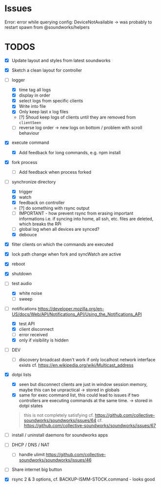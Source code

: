 # Issues

Error: error while querying config: DeviceNotAvailable
-> was probably to restart spawn from @soundworks/helpers

# TODOS

- [x] Update layout and styles from latest soundworks
- [x] Sketch a clean layout for controller

- [ ] logger
    + [x] time tag all logs
    + [x] display in order
    + [x] select logs from specific clients
    + [x] Write into file
    + [x] Only keep last x log files
    + [?] Shoud keep logs of clients until they are removed from `clientSeen`
    + [ ] reverse log order -> new logs on bottom / problem with scroll behaviour

- [x] execute command
    + [x] Add feedback for long commands, e.g. npm install

- [x] fork process
    + [ ] Add feedback when process forked

- [ ] synchronize directory
    + [x] trigger
    + [x] watch
    + [x] feedback on controller
    + [?] do something with rsync output 
    + [ ] IMPORTANT - how prevent rsync from erasing important informations
        i.e. if syncing into home, all ssh, etc. files are deleted, which breaks the RPi
    + [ ] global log when all devices are synced?
    + [x] debouce
    
- [x] filter clients on which the commands are executed
- [x] lock path change when fork and syncWatch are active

- [x] reboot
- [x] shutdown

- [ ] test audio
    + [x] white noise
    + [ ] sweep

- [ ] notifications
  https://developer.mozilla.org/en-US/docs/Web/API/Notifications_API/Using_the_Notifications_API
  + [x] test API
  + [x] client disconnect
  + [ ] error received
  + [x] only if visibility is hidden
  
- [ ] DEV
    + [ ] discovery broadcast doen't work if only localhost network interface exists
    cf. https://en.wikipedia.org/wiki/Multicast_address
    
- [x] dotpi lists
    + [x] seen but disconnect clients are just in window session memory, maybe this can be unpractical -> stored in globals
    + [x] same for exec command list, this could lead to issues if two controllers are executing commands at the same time. -> stored in dotpi states
    > this is not completely satisfying
    cf. https://github.com/collective-soundworks/soundworks/issues/64
    cf. https://github.com/collective-soundworks/soundworks/issues/67
    
- [ ] install / uninstall daemons for soundworks apps
- [ ] DHCP / DNS / NAT 
    + [ ] handle ulimit https://github.com/collective-soundworks/soundworks/issues/46
- [ ] Share internet big button

- [x] rsync 2 & 3 options, cf. BACKUP-ISMM-STOCK.command - looks good
